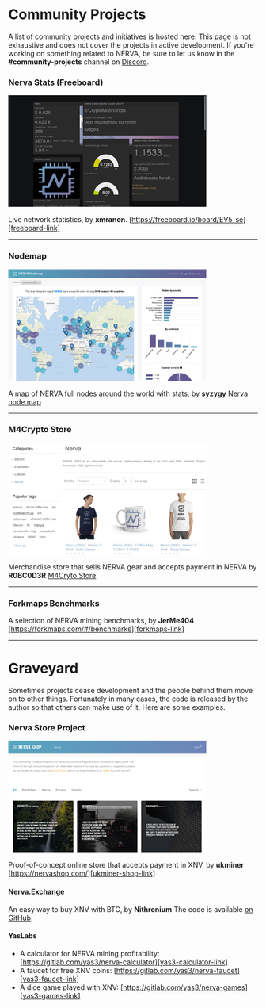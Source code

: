 # Community Projects
A list of community projects and initiatives is hosted here. This page is not exhaustive and does not cover the projects in active development. If you're working on something related to NERVA, be sure to let us know in the **#community-projects** channel on [Discord][nerva-discord-link].

### Nerva Stats (Freeboard)
![freeboard](img/freeboard.jpg)

Live network statistics, by **xmranon**. [https://freeboard.io/board/EV5-se][freeboard-link]

<hr>

### Nodemap
![nodemap](img/nodemap.jpg)

A map of NERVA full nodes around the world with stats, by **syzygy** [Nerva node map][nerva-nodemap-link]

<hr>

### M4Crypto Store
![m4crypto](img/m4crypto.jpg)

Merchandise store that sells NERVA gear and accepts payment in NERVA by **R0BC0D3R** [M4Cryto Store][m4crypto-link]

<hr>

### Forkmaps Benchmarks
A selection of NERVA mining benchmarks, by **JerMe404** [https://forkmaps.com/#/benchmarks][forkmaps-link]

<hr>

# Graveyard
Sometimes projects cease development and the people behind them move on to other things. Fortunately in many cases, the code is released by the author so that others can make use of it. Here are some examples.

### Nerva Store Project
![nervashop](img/nervashop.jpg)

Proof-of-concept online store that accepts payment in XNV, by **ukminer** [https://nervashop.com/][ukminer-shop-link]<br>

#### Nerva.Exchange
An easy way to buy XNV with BTC, by **Nithronium** The code is available [on GitHub][nithronium-exchange-link].

#### YasLabs
- A calculator for NERVA mining profitability: [https://gitlab.com/yas3/nerva-calculator][yas3-calculator-link]
- A faucet for free XNV coins: [https://gitlab.com/yas3/nerva-faucet][yas3-faucet-link]
- A dice game played with XNV: [https://gitlab.com/yas3/nerva-games][yas3-games-link]




<!--Reference links -->
[nerva-nodemap-link]: https://map.getnerva.org
[nerva-discord-link]: https://discord.gg/jsdbEns

[freeboard-link]: https://freeboard.io/board/EV5-se
[forkmaps-link]: https://forkmaps.com/#/benchmarks
[m4crypto-link]: https://m4crypto.com/

[ukminer-shop-link]: https://nervashop.com/
[nithronium-exchange-link]: https://github.com/nithronium/Nerva.Exchange
[yas3-calculator-link]: https://gitlab.com/yas3/nerva-calculator
[yas3-faucet-link]: https://gitlab.com/yas3/nerva-faucet
[yas3-games-link]: https://gitlab.com/yas3/nerva-games